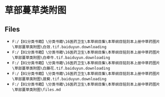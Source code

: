 # 草部蔓草类附图

## Files

- `F:/【01分类书籍】\分类书籍\16医药卫生\本草纲目集\本草纲目铭刻本上册中草药图片\草部蔓草类附图\白敛.tif.baiduyun.downloading`
- `F:/【01分类书籍】\分类书籍\16医药卫生\本草纲目集\本草纲目铭刻本上册中草药图片\草部蔓草类附图\白牵牛.tif.baiduyun.downloading`
- `F:/【01分类书籍】\分类书籍\16医药卫生\本草纲目集\本草纲目铭刻本上册中草药图片\草部蔓草类附图\白藤花.tif.baiduyun.downloading`
- `F:/【01分类书籍】\分类书籍\16医药卫生\本草纲目集\本草纲目铭刻本上册中草药图片\草部蔓草类附图\菝葜.tif.baiduyun.downloading`
- `F:/【01分类书籍】\分类书籍\16医药卫生\本草纲目集\本草纲目铭刻本上册中草药图片\草部蔓草类附图\files.md`
